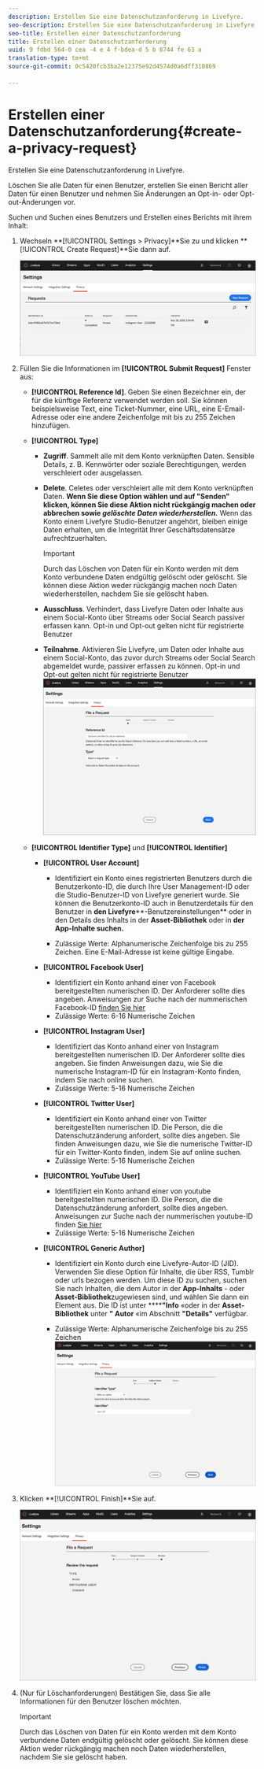 ```yaml
---
description: Erstellen Sie eine Datenschutzanforderung in Livefyre.
seo-description: Erstellen Sie eine Datenschutzanforderung in Livefyre.
seo-title: Erstellen einer Datenschutzanforderung
title: Erstellen einer Datenschutzanforderung
uuid: 9 fdbd 564-0 cea -4 e 4 f-bdea-d 5 b 8744 fe 63 a
translation-type: tm+mt
source-git-commit: 0c5420fcb3ba2e12375e92d4574d0a6dff310869

---
```



# Erstellen einer Datenschutzanforderung{#create-a-privacy-request}

Erstellen Sie eine Datenschutzanforderung in Livefyre.

Löschen Sie alle Daten für einen Benutzer, erstellen Sie einen Bericht aller Daten für einen Benutzer und nehmen Sie Änderungen an Opt-in- oder Opt-out-Änderungen vor.

Suchen und Suchen eines Benutzers und Erstellen eines Berichts mit ihrem Inhalt:

1. Wechseln **[!UICONTROL Settings > Privacy]**Sie zu und klicken **[!UICONTROL Create Request]**Sie dann auf.

   ![](assets/privacypage1.png)

1. Füllen Sie die Informationen im **[!UICONTROL Submit Request]** Fenster aus:

   * **[!UICONTROL Reference Id]**. Geben Sie einen Bezeichner ein, der für die künftige Referenz verwendet werden soll. Sie können beispielsweise Text, eine Ticket-Nummer, eine URL, eine E-Email-Adresse oder eine andere Zeichenfolge mit bis zu 255 Zeichen hinzufügen.
   * **[!UICONTROL Type]**

      * **Zugriff**. Sammelt alle mit dem Konto verknüpften Daten. Sensible Details, z. B. Kennwörter oder soziale Berechtigungen, werden verschleiert oder ausgelassen.

      * **Delete**. Celetes oder verschleiert alle mit dem Konto verknüpften Daten. **Wenn Sie diese Option wählen und auf "Senden" klicken, können Sie diese Aktion nicht rückgängig machen oder abbrechen sowie *gelöschte Daten wiederherstellen.*** Wenn das Konto einem Livefyre Studio-Benutzer angehört, bleiben einige Daten erhalten, um die Integrität Ihrer Geschäftsdatensätze aufrechtzuerhalten.

         >[!IMPORTANT]
         >
         >Durch das Löschen von Daten für ein Konto werden mit dem Konto verbundene Daten endgültig gelöscht oder gelöscht. Sie können diese Aktion weder rückgängig machen noch Daten wiederherstellen, nachdem Sie sie gelöscht haben.

      * **Ausschluss**. Verhindert, dass Livefyre Daten oder Inhalte aus einem Social-Konto über Streams oder Social Search passiver erfassen kann. Opt-in und Opt-out gelten nicht für registrierte Benutzer
      * **Teilnahme**. Aktivieren Sie Livefyre, um Daten oder Inhalte aus einem Social-Konto, das zuvor durch Streams oder Social Search abgemeldet wurde, passiver erfassen zu können. Opt-in und Opt-out gelten nicht für registrierte Benutzer
      ![](assets/privacypage2.png)

   * **[!UICONTROL Identifier Type]** und **[!UICONTROL Identifier]**

      * **[!UICONTROL User Account]**

         * Identifiziert ein Konto eines registrierten Benutzers durch die Benutzerkonto-ID, die durch Ihre User Management-ID oder die Studio-Benutzer-ID von Livefyre generiert wurde. Sie können die Benutzerkonto-ID auch in Benutzerdetails für den Benutzer in **den Livefyre****-Benutzereinstellungen** oder in den Details des Inhalts in der **Asset-Bibliothek** oder in **der App-Inhalte suchen.**

         * Zulässige Werte: Alphanumerische Zeichenfolge bis zu 255 Zeichen. Eine E-Mail-Adresse ist keine gültige Eingabe.
      * **[!UICONTROL Facebook User]**

         * Identifiziert ein Konto anhand einer von Facebook bereitgestellten numerischen ID. Der Anforderer sollte dies angeben. Anweisungen zur Suche nach der nummerischen Facebook-ID [finden Sie hier](https://www.facebook.com/help/1397933243846983?helpref=faq_content)
         * Zulässige Werte: 6-16 Numerische Zeichen
      * **[!UICONTROL Instagram User]**

         * Identifiziert das Konto anhand einer von Instagram bereitgestellten numerischen ID. Der Anforderer sollte dies angeben. Sie finden Anweisungen dazu, wie Sie die numerische Instagram-ID für ein Instagram-Konto finden, indem Sie nach online suchen.
         * Zulässige Werte: 5-16 Numerische Zeichen
      * **[!UICONTROL Twitter User]**

         * Identifiziert ein Konto anhand einer von Twitter bereitgestellten numerischen ID. Die Person, die die Datenschutzänderung anfordert, sollte dies angeben. Sie finden Anweisungen dazu, wie Sie die numerische Twitter-ID für ein Twitter-Konto finden, indem Sie auf online suchen.
         * Zulässige Werte: 5-16 Numerische Zeichen
      * **[!UICONTROL YouTube User]**

         * Identifiziert ein Konto anhand einer von youtube bereitgestellten numerischen ID. Die Person, die die Datenschutzänderung anfordert, sollte dies angeben. Anweisungen zur Suche nach der nummerischen youtube-ID finden [Sie hier](https://support.google.com/youtube/answer/3250431?hl=en)
         * Zulässige Werte: 5-16 Numerische Zeichen
      * **[!UICONTROL Generic Author]**

         * Identifiziert ein Konto durch eine Livefyre-Autor-ID (JID). Verwenden Sie diese Option für Inhalte, die über RSS, Tumblr oder urls bezogen werden. Um diese ID zu suchen, suchen Sie nach Inhalten, die dem Autor in der **App-Inhalts** - oder **Asset-Bibliothek**zugewiesen sind, und wählen Sie dann ein Element aus. Die ID ist unter ******"Info** «oder in der **Asset-Bibliothek** unter **" Autor** «im Abschnitt **"Details"** verfügbar.

         * Zulässige Werte: Alphanumerische Zeichenfolge bis zu 255 Zeichen
         ![](assets/privacypage3.png)








1. Klicken **[!UICONTROL Finish]**Sie auf.

   ![](assets/privacypage4.png)

1. (Nur für Löschanforderungen) Bestätigen Sie, dass Sie alle Informationen für den Benutzer löschen möchten.

   >[!IMPORTANT]
   >
   >Durch das Löschen von Daten für ein Konto werden mit dem Konto verbundene Daten endgültig gelöscht oder gelöscht. Sie können diese Aktion weder rückgängig machen noch Daten wiederherstellen, nachdem Sie sie gelöscht haben.

